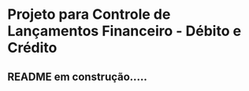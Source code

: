 # Projeto para Controle de Lançamentos Financeiro - Débito e Crédito

## README em construção.....


